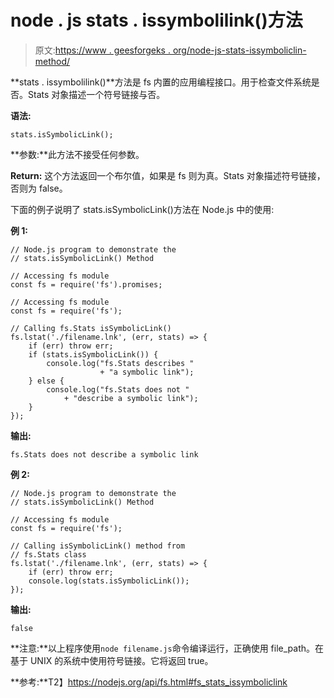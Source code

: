 # node . js stats . issymbolilink()方法

> 原文:[https://www . geesforgeks . org/node-js-stats-issymboliclin-method/](https://www.geeksforgeeks.org/node-js-stats-issymboliclink-method/)

**stats . issymbolilink()**方法是 fs 内置的应用编程接口。用于检查文件系统是否。Stats 对象描述一个符号链接与否。

**语法:**

```
stats.isSymbolicLink();
```

**参数:**此方法不接受任何参数。

**Return:** 这个方法返回一个布尔值，如果是 fs 则为真。Stats 对象描述符号链接，否则为 false。

下面的例子说明了 stats.isSymbolicLink()方法在 Node.js 中的使用:

**例 1:**

```
// Node.js program to demonstrate the   
// stats.isSymbolicLink() Method

// Accessing fs module
const fs = require('fs').promises;

// Accessing fs module
const fs = require('fs');

// Calling fs.Stats isSymbolicLink()
fs.lstat('./filename.lnk', (err, stats) => {
    if (err) throw err;
    if (stats.isSymbolicLink()) {
        console.log("fs.Stats describes "
                    + "a symbolic link");
    } else {
        console.log("fs.Stats does not "
            + "describe a symbolic link");
    }
});
```

**输出:**

```
fs.Stats does not describe a symbolic link

```

**例 2:**

```
// Node.js program to demonstrate the   
// stats.isSymbolicLink() Method

// Accessing fs module
const fs = require('fs');

// Calling isSymbolicLink() method from
// fs.Stats class
fs.lstat('./filename.lnk', (err, stats) => {
    if (err) throw err;
    console.log(stats.isSymbolicLink());
});
```

**输出:**

```
false

```

**注意:**以上程序使用`node filename.js`命令编译运行，正确使用 file_path。在基于 UNIX 的系统中使用符号链接。它将返回 true。

**参考:**T2】https://nodejs.org/api/fs.html#fs_stats_issymboliclink